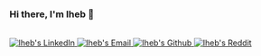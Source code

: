 ### Hi there, I'm Iheb 👋

<br/>
	
<a href="https://www.linkedin.com/in/iheb-haboubi/">
  <img alt="Iheb's LinkedIn" src="https://img.shields.io/badge/LinkedIn-%230077B5.svg?&style=for-the-badge&logo=gmail&logoColor=white"/>
</a>

<a href="mailto:iheb.haboubi56@gmail.com">
  <img alt="Iheb's Email" src="https://img.shields.io/badge/Email-%23D14836.svg?&style=for-the-badge&logo=gmail&logoColor=white"/>
</a>

<a href="https://www.github.com/IhebHaboubi">
  <img alt="Iheb's Github"  src="https://img.shields.io/badge/Github-%23181717.svg?&style=for-the-badge&logo=github&logoColor=white"/>
</a>
                                                                                                                                                                                   

<a href="https://www.reddit.com/user/iheb-haboubi">
  <img alt="Iheb's Reddit" src="https://img.shields.io/badge/Reddit-%23FF4500.svg?&style=for-the-badge&logo=reddit&logoColor=white"/>
</a>



